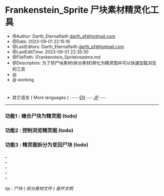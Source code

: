 # Frankenstein_Sprite 尸块素材精灵化工具
* @Author: Darth_Eternalfaith darth_ef@hotmail.com
* @Date: 2023-09-01 22:15:16
* @LastEditors: Darth_Eternalfaith darth_ef@hotmail.com
* @LastEditTime: 2023-09-01 22:35:30
* @FilePath: \Frankenstein_Sprite\readme.md
* @Description: 为了将尸块素材(拆分素材)转化为精灵图并可以快速加载浏览的工具
* @
* @ working
#

* 其它语言 ( More languages ) : --- [EN](./en.md) --- [JP](./en.md) --- 
---

### 功能1 : 缝合尸块为精灵图 (todo)

### 功能2 : 控制浏览精灵图 (todo)

### 功能3 : 精灵图拆分为变回尸块 (todo)

_   
_   
_   
_   
_   

###### tip : 尸块 ( 拆分素材文件 ) 是坏文明